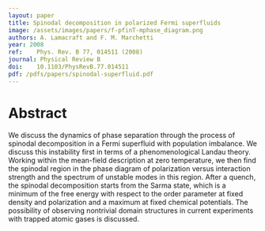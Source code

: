 ```yaml
---
layout: paper
title: Spinodal decomposition in polarized Fermi superfluids
image: /assets/images/papers/f-pfinT-mphase_diagram.png
authors: A. Lamacraft and F. M. Marchetti
year: 2008
ref: 	Phys. Rev. B 77, 014511 (2008)
journal: Physical Review B
doi: 	10.1103/PhysRevB.77.014511
pdf: /pdfs/papers/spinodal-superfluid.pdf
---
```


# Abstract

We discuss the dynamics of phase separation through the process of spinodal decomposition in a Fermi superfluid with population imbalance. We discuss this instability first in terms of a phenomenological Landau theory. Working within the mean-field description at zero temperature, we then find the spinodal region in the phase diagram of polarization versus interaction strength and the spectrum of unstable modes in this region. After a quench, the spinodal decomposition starts from the Sarma state, which is a minimum of the free energy with respect to the order parameter at fixed density and polarization and a maximum at fixed chemical potentials. The possibility of observing nontrivial domain structures in current experiments with trapped atomic gases is discussed.
